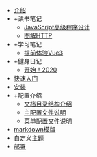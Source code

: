 - [介绍](/index)
- +读书笔记
    - [JavaScript高级程序设计](/books/Professional_JavaScript_for_Web)
    - [图解HTTP](/books/http)
- +学习笔记
    - [提前体验Vue3](/notes/vue3)
- +健身日记
    - [开始！2020](/bodybuilding/Before_Start)
- [快速入门](/quick_start)
- [安装](/install)
- +配置介绍
    - [文档目录结构介绍](/config/structure)
    - [主配置文件说明](/config/main)
    - [菜单配置文件说明](/config/nav)
- [markdown模版](/template_markdown)
- [自定义主题](/custom_theme)
- [部署](/deploy)
